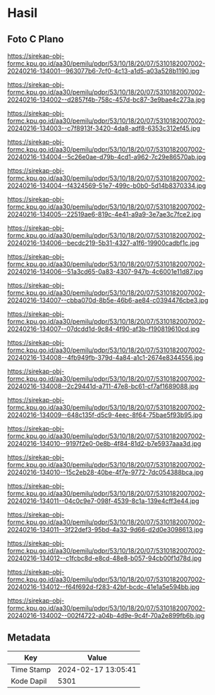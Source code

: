 # Hasil

## Foto C Plano

https://sirekap-obj-formc.kpu.go.id/aa30/pemilu/pdpr/53/10/18/20/07/5310182007002-20240216-134001--963077b6-7cf0-4c13-a1d5-a03a528b1190.jpg

https://sirekap-obj-formc.kpu.go.id/aa30/pemilu/pdpr/53/10/18/20/07/5310182007002-20240216-134002--d2857f4b-758c-457d-bc87-3e9bae4c273a.jpg

https://sirekap-obj-formc.kpu.go.id/aa30/pemilu/pdpr/53/10/18/20/07/5310182007002-20240216-134003--c7f8913f-3420-4da8-adf8-6353c312ef45.jpg

https://sirekap-obj-formc.kpu.go.id/aa30/pemilu/pdpr/53/10/18/20/07/5310182007002-20240216-134004--5c26e0ae-d79b-4cd1-a962-7c29e86570ab.jpg

https://sirekap-obj-formc.kpu.go.id/aa30/pemilu/pdpr/53/10/18/20/07/5310182007002-20240216-134004--f4324569-51e7-499c-b0b0-5d14b8370334.jpg

https://sirekap-obj-formc.kpu.go.id/aa30/pemilu/pdpr/53/10/18/20/07/5310182007002-20240216-134005--22519ae6-819c-4e41-a9a9-3e7ae3c7fce2.jpg

https://sirekap-obj-formc.kpu.go.id/aa30/pemilu/pdpr/53/10/18/20/07/5310182007002-20240216-134006--becdc219-5b31-4327-a1f6-19900cadbf1c.jpg

https://sirekap-obj-formc.kpu.go.id/aa30/pemilu/pdpr/53/10/18/20/07/5310182007002-20240216-134006--51a3cd65-0a83-4307-947b-4c6001e11d87.jpg

https://sirekap-obj-formc.kpu.go.id/aa30/pemilu/pdpr/53/10/18/20/07/5310182007002-20240216-134007--cbba070d-8b5e-46b6-ae84-c0394476cbe3.jpg

https://sirekap-obj-formc.kpu.go.id/aa30/pemilu/pdpr/53/10/18/20/07/5310182007002-20240216-134007--07dcdd1d-9c84-4f90-af3b-f190819610cd.jpg

https://sirekap-obj-formc.kpu.go.id/aa30/pemilu/pdpr/53/10/18/20/07/5310182007002-20240216-134008--4fb949fb-379d-4a84-a1c1-2674e8344556.jpg

https://sirekap-obj-formc.kpu.go.id/aa30/pemilu/pdpr/53/10/18/20/07/5310182007002-20240216-134008--2c29441d-a711-47e8-bc61-cf7af1689088.jpg

https://sirekap-obj-formc.kpu.go.id/aa30/pemilu/pdpr/53/10/18/20/07/5310182007002-20240216-134009--648c135f-d5c9-4eec-8f64-75bae5f93b95.jpg

https://sirekap-obj-formc.kpu.go.id/aa30/pemilu/pdpr/53/10/18/20/07/5310182007002-20240216-134010--9197f2e0-0e8b-4f84-81d2-b7e5937aaa3d.jpg

https://sirekap-obj-formc.kpu.go.id/aa30/pemilu/pdpr/53/10/18/20/07/5310182007002-20240216-134010--15c2eb28-40be-4f7e-9772-7dc054388bca.jpg

https://sirekap-obj-formc.kpu.go.id/aa30/pemilu/pdpr/53/10/18/20/07/5310182007002-20240216-134011--04c0c9e7-098f-4539-8c1a-139e4cff3e44.jpg

https://sirekap-obj-formc.kpu.go.id/aa30/pemilu/pdpr/53/10/18/20/07/5310182007002-20240216-134011--3f22def3-95bd-4a32-9d66-d2d0e3098613.jpg

https://sirekap-obj-formc.kpu.go.id/aa30/pemilu/pdpr/53/10/18/20/07/5310182007002-20240216-134012--c1fcbc8d-e8cd-48e8-b057-94cb00f1d78d.jpg

https://sirekap-obj-formc.kpu.go.id/aa30/pemilu/pdpr/53/10/18/20/07/5310182007002-20240216-134012--f64f692d-f283-42bf-bcdc-41e1a5e594bb.jpg

https://sirekap-obj-formc.kpu.go.id/aa30/pemilu/pdpr/53/10/18/20/07/5310182007002-20240216-134002--002f4722-a04b-4d9e-9c4f-70a2e899fb6b.jpg


## Metadata

| Key        | Value               |
| ---------- | ------------------- |
| Time Stamp | 2024-02-17 13:05:41 |
| Kode Dapil | 5301                |



